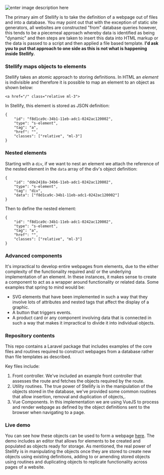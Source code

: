 ![enter image description here](https://stellifysoftware.s3.eu-west-2.amazonaws.com/stellisoftyellow.svg)

The primary aim of Stellify is to take the definition of a webpage out of files and into a database. You may point out that with the exception of static site generators, all websites are constructed "from" database queries however,  this tends to be a piecemeal approach whereby data is identified as being "dynamic" and then steps are taken to insert this data into HTML markup or the data is passed to a script and then applied a file based template. **I'd ask you to put that approach to one side as this is not what is happening inside Stellify.** 

### Stellify maps objects to elements

Stellify takes an atomic approach to storing definitions. In HTML an *element* is indivisible and therefore it is possible to map an element to an object as shown below:

```
<a href="/" class="relative ml-3">
```
In Stellify, this element is stored as JSON definition:

```
{
	"id": "f8d1ca9c-34b1-11eb-adc1-0242ac120002",
	"type": "s-element",
	"tag": "a",
	"href": "",
	"classes": ["relative", "ml-3"]
}
```

### Nested elements

Starting with a `div`, if we want to nest an element we attach the reference of the nested element in the `data` array of the div's object definition:
```
{
	"id": "dde2418a-34b6-11eb-adc1-0242ac120002",
	"type": "s-element",
	"tag": "div",
	"data": ["f8d1ca9c-34b1-11eb-adc1-0242ac120002"]
}
```
Then to define the nested element:
```
{
	"id": "f8d1ca9c-34b1-11eb-adc1-0242ac120002",
	"type": "s-element",
	"tag": "a",
	"href": "",
	"classes": ["relative", "ml-3"]
}
```

### Advanced components

It's impractical to develop entire webpages from elements, due to the either complexity of the functionality required and/ or the underlying implementation of an element. In these instances, it makes sense to create a component to act as a wrapper around functionality or related data. Some examples that spring to mind would be:

 - SVG elements that have been implemented in such a way that they involve lots of attributes and nested tags that affect the display of a graphic.
 - A button that triggers events.
 - A product card or any component involving data that is connected in such a way that makes it impractical to divide it into individual objects.

### Repository contents
This repo contains a Laravel package that includes examples of the core files and routines required to construct webpages from a database rather than file templates as described.

Key files include:
1. Front controller. We've included an example front controller that assesses the route and fetches the objects required by the route.
2. Utility routines. The true power of Stellify is in the manipulation of the objects stored in the database, we've provided some common routines that allow insertion, removal and duplication of objects,.
3. Vue Components. In this implementation we are using VueJS to process and render webpage as defined by the object definitions sent to the browser when navigating to a page.

### Live demo

You can see how these objects can be used to form a webpage [here](https://stellisoft.com?edit). The demo includes an editor that allows for elements to be created and populated as objects ready for storage. As mentioned, the real power of Stellify is in manipulating the objects once they are stored to create new objects using existing definitions, adding to or amending stored objects using routines and duplicating objects to replicate functionality across pages of a website.